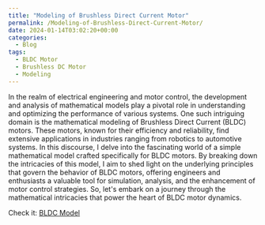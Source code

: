 ```yaml
---
title: "Modeling of Brushless Direct Current Motor"
permalink: /Modeling-of-Brushless-Direct-Current-Motor/
date: 2024-01-14T03:02:20+00:00
categories:
  - Blog
tags:
  - BLDC Motor
  - Brushless DC Motor
  - Modeling
---
```


In the realm of electrical engineering and motor control, the development and analysis of mathematical models play a pivotal role in understanding and optimizing the performance of various systems. One such intriguing domain is the mathematical modeling of Brushless Direct Current (BLDC) motors. These motors, known for their efficiency and reliability, find extensive applications in industries ranging from robotics to automotive systems. In this discourse, I delve into the fascinating world of a simple mathematical model crafted specifically for BLDC motors. By breaking down the intricacies of this model, I aim to shed light on the underlying principles that govern the behavior of BLDC motors, offering engineers and enthusiasts a valuable tool for simulation, analysis, and the enhancement of motor control strategies. So, let's embark on a journey through the mathematical intricacies that power the heart of BLDC motor dynamics.

Check it: [BLDC Model][link]

[link]: https://file.notion.so/f/f/88f4c2dd-6daa-4b54-850d-8c213be1b059/4b0a1507-84b1-4845-8b06-a90d93ce682b/BLDC_Motor.pdf?id=49658acd-e714-4c34-99be-56c33d39e8cd&table=block&spaceId=88f4c2dd-6daa-4b54-850d-8c213be1b059&expirationTimestamp=1705464000000&signature=Mgoy3OMW4nLAm7vbrBCRl4vmg6zm0FTvIwKBdLHabYU&downloadName=BLDC_Motor.pdf
